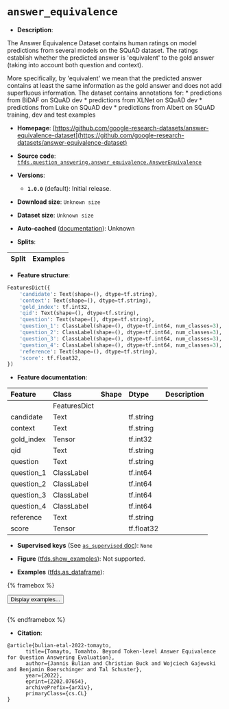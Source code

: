<div itemscope itemtype="http://schema.org/Dataset">
  <div itemscope itemprop="includedInDataCatalog" itemtype="http://schema.org/DataCatalog">
    <meta itemprop="name" content="TensorFlow Datasets" />
  </div>
  <meta itemprop="name" content="answer_equivalence" />
  <meta itemprop="description" content="The Answer Equivalence Dataset contains human ratings on model predictions from&#10;several models on the SQuAD dataset. The ratings establish whether the predicted&#10;answer is &#x27;equivalent&#x27; to the gold answer (taking into account both question and&#10;context).&#10;&#10;More specifically, by &#x27;equivalent&#x27; we mean that the predicted answer contains at&#10;least the same information as the gold answer and does not add superfluous&#10;information. The dataset contains annotations for:&#10;  * predictions from BiDAF on SQuAD dev&#10;  * predictions from XLNet on SQuAD dev&#10;  * predictions from Luke on SQuAD dev&#10;  * predictions from Albert on SQuAD training, dev and test examples&#10;&#10;To use this dataset:&#10;&#10;```python&#10;import tensorflow_datasets as tfds&#10;&#10;ds = tfds.load(&#x27;answer_equivalence&#x27;, split=&#x27;train&#x27;)&#10;for ex in ds.take(4):&#10;  print(ex)&#10;```&#10;&#10;See [the guide](https://www.tensorflow.org/datasets/overview) for more&#10;informations on [tensorflow_datasets](https://www.tensorflow.org/datasets).&#10;&#10;" />
  <meta itemprop="url" content="https://www.tensorflow.org/datasets/catalog/answer_equivalence" />
  <meta itemprop="sameAs" content="https://github.com/google-research-datasets/answer-equivalence-dataset" />
  <meta itemprop="citation" content="@article{bulian-etal-2022-tomayto,&#10;      title={Tomayto, Tomahto. Beyond Token-level Answer Equivalence for Question Answering Evaluation},&#10;      author={Jannis Bulian and Christian Buck and Wojciech Gajewski and Benjamin Boerschinger and Tal Schuster},&#10;      year={2022},&#10;      eprint={2202.07654},&#10;      archivePrefix={arXiv},&#10;      primaryClass={cs.CL}&#10;}" />
</div>

# `answer_equivalence`


*   **Description**:

The Answer Equivalence Dataset contains human ratings on model predictions from
several models on the SQuAD dataset. The ratings establish whether the predicted
answer is 'equivalent' to the gold answer (taking into account both question and
context).

More specifically, by 'equivalent' we mean that the predicted answer contains at
least the same information as the gold answer and does not add superfluous
information. The dataset contains annotations for: * predictions from BiDAF on
SQuAD dev * predictions from XLNet on SQuAD dev * predictions from Luke on SQuAD
dev * predictions from Albert on SQuAD training, dev and test examples

*   **Homepage**:
    [https://github.com/google-research-datasets/answer-equivalence-dataset](https://github.com/google-research-datasets/answer-equivalence-dataset)

*   **Source code**:
    [`tfds.question_answering.answer_equivalence.AnswerEquivalence`](https://github.com/tensorflow/datasets/tree/master/tensorflow_datasets/question_answering/answer_equivalence/answer_equivalence.py)

*   **Versions**:

    *   **`1.0.0`** (default): Initial release.

*   **Download size**: `Unknown size`

*   **Dataset size**: `Unknown size`

*   **Auto-cached**
    ([documentation](https://www.tensorflow.org/datasets/performances#auto-caching)):
    Unknown

*   **Splits**:

Split | Examples
:---- | -------:

*   **Feature structure**:

```python
FeaturesDict({
    'candidate': Text(shape=(), dtype=tf.string),
    'context': Text(shape=(), dtype=tf.string),
    'gold_index': tf.int32,
    'qid': Text(shape=(), dtype=tf.string),
    'question': Text(shape=(), dtype=tf.string),
    'question_1': ClassLabel(shape=(), dtype=tf.int64, num_classes=3),
    'question_2': ClassLabel(shape=(), dtype=tf.int64, num_classes=3),
    'question_3': ClassLabel(shape=(), dtype=tf.int64, num_classes=3),
    'question_4': ClassLabel(shape=(), dtype=tf.int64, num_classes=3),
    'reference': Text(shape=(), dtype=tf.string),
    'score': tf.float32,
})
```

*   **Feature documentation**:

Feature    | Class        | Shape | Dtype      | Description
:--------- | :----------- | :---- | :--------- | :----------
           | FeaturesDict |       |            |
candidate  | Text         |       | tf.string  |
context    | Text         |       | tf.string  |
gold_index | Tensor       |       | tf.int32   |
qid        | Text         |       | tf.string  |
question   | Text         |       | tf.string  |
question_1 | ClassLabel   |       | tf.int64   |
question_2 | ClassLabel   |       | tf.int64   |
question_3 | ClassLabel   |       | tf.int64   |
question_4 | ClassLabel   |       | tf.int64   |
reference  | Text         |       | tf.string  |
score      | Tensor       |       | tf.float32 |

*   **Supervised keys** (See
    [`as_supervised` doc](https://www.tensorflow.org/datasets/api_docs/python/tfds/load#args)):
    `None`

*   **Figure**
    ([tfds.show_examples](https://www.tensorflow.org/datasets/api_docs/python/tfds/visualization/show_examples)):
    Not supported.

*   **Examples**
    ([tfds.as_dataframe](https://www.tensorflow.org/datasets/api_docs/python/tfds/as_dataframe)):

<!-- mdformat off(HTML should not be auto-formatted) -->

{% framebox %}

<button id="displaydataframe">Display examples...</button>
<div id="dataframecontent" style="overflow-x:auto"></div>
<script>
const url = "https://storage.googleapis.com/tfds-data/visualization/dataframe/answer_equivalence-1.0.0.html";
const dataButton = document.getElementById('displaydataframe');
dataButton.addEventListener('click', async () => {
  // Disable the button after clicking (dataframe loaded only once).
  dataButton.disabled = true;

  const contentPane = document.getElementById('dataframecontent');
  try {
    const response = await fetch(url);
    // Error response codes don't throw an error, so force an error to show
    // the error message.
    if (!response.ok) throw Error(response.statusText);

    const data = await response.text();
    contentPane.innerHTML = data;
  } catch (e) {
    contentPane.innerHTML =
        'Error loading examples. If the error persist, please open '
        + 'a new issue.';
  }
});
</script>

{% endframebox %}

<!-- mdformat on -->

*   **Citation**:

```
@article{bulian-etal-2022-tomayto,
      title={Tomayto, Tomahto. Beyond Token-level Answer Equivalence for Question Answering Evaluation},
      author={Jannis Bulian and Christian Buck and Wojciech Gajewski and Benjamin Boerschinger and Tal Schuster},
      year={2022},
      eprint={2202.07654},
      archivePrefix={arXiv},
      primaryClass={cs.CL}
}
```

